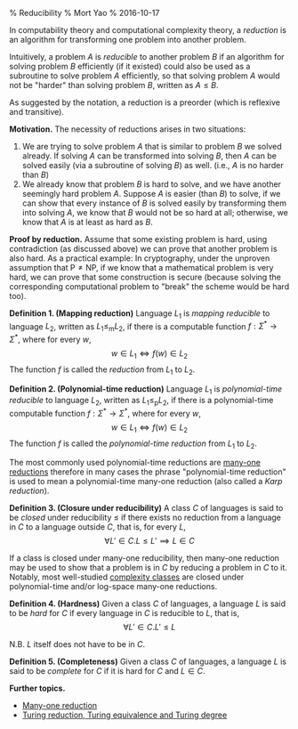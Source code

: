 % Reducibility
% Mort Yao
% 2016-10-17

In computability theory and computational complexity theory, a *reduction* is an algorithm for transforming one problem into another problem.

Intuitively, a problem $A$ is *reducible* to another problem $B$ if an algorithm for solving problem $B$ efficiently (if it existed) could also be used as a subroutine to solve problem $A$ efficiently, so that solving problem $A$ would not be "harder" than solving problem $B$, written as $A \leq B$.

As suggested by the notation, a reduction is a preorder (which is reflexive and transitive).

**Motivation.** The necessity of reductions arises in two situations:

1. We are trying to solve problem $A$ that is similar to problem $B$ we solved already. If solving $A$ can be transformed into solving $B$, then $A$ can be solved easily (via a subroutine of solving $B$) as well. (i.e., $A$ is no harder than $B$)
2. We already know that problem $B$ is hard to solve, and we have another seemingly hard problem $A$. Suppose $A$ is easier (than $B$) to solve, if we can show that every instance of $B$ is solved easily by transforming them into solving $A$, we know that $B$ would not be so hard at all; otherwise, we know that $A$ is at least as hard as $B$.

**Proof by reduction.** Assume that some existing problem is hard, using contradiction (as discussed above) we can prove that another problem is also hard. As a practical example: In cryptography, under the unproven assumption that $\mathrm{P} \neq \mathrm{NP}$, if we know that a mathematical problem is very hard, we can prove that some construction is secure (because solving the corresponding computational problem to "break" the scheme would be hard too).

**Definition 1. (Mapping reduction)**
Language $L_1$ is *mapping reducible* to language $L_2$, written as $L_1 \leq_\mathrm{m} L_2$, if there is a computable function $f : \Sigma^* \to \Sigma^*$, where for every $w$,
$$w \in L_1 \iff f(w) \in L_2$$
The function $f$ is called the *reduction* from $L_1$ to $L_2$.

**Definition 2. (Polynomial-time reduction)**
Language $L_1$ is *polynomial-time reducible* to language $L_2$, written as $L_1 \leq_\mathrm{p} L_2$, if there is a polynomial-time computable function $f : \Sigma^* \to \Sigma^*$, where for every $w$,
$$w \in L_1 \iff f(w) \in L_2$$
The function $f$ is called the *polynomial-time reduction* from $L_1$ to $L_2$.

The most commonly used polynomial-time reductions are [many-one reductions](many-one) therefore in many cases the phrase "polynomial-time reduction" is used to mean a polynomial-time many-one reduction (also called a *Karp reduction*).

**Definition 3. (Closure under reducibility)** A class $C$ of languages is said to be *closed* under reducibility $\leq$ if there exists no reduction from a language in $C$ to a language outside $C$, that is, for every $L$,
$$\forall L' \in C. L \leq L' \implies L \in C$$

If a class is closed under many-one reducibility, then many-one reduction may be used to show that a problem is in $C$ by reducing a problem in $C$ to it. Notably, most well-studied [complexity classes](../complexity) are closed under polynomial-time and/or log-space many-one reductions.

**Definition 4. (Hardness)** Given a class $C$ of languages, a language $L$ is said to be *hard* for $C$ if every language in $C$ is reducible to $L$, that is,
$$\forall L' \in C. L' \leq L$$

N.B. $L$ itself does not have to be in $C$.

**Definition 5. (Completeness)** Given a class $C$ of languages, a language $L$ is said to be *complete* for $C$ if it is hard for $C$ and $L \in C$.

**Further topics.**

* [Many-one reduction](many-one)
* [Turing reduction, Turing equivalence and Turing degree](turing)
